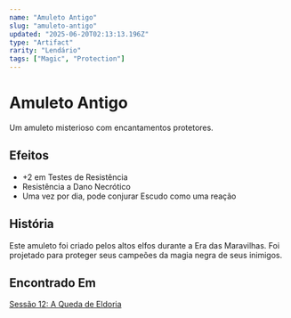 ```yaml
---
name: "Amuleto Antigo"
slug: "amuleto-antigo"
updated: "2025-06-20T02:13:13.196Z"
type: "Artifact"
rarity: "Lendário"
tags: ["Magic", "Protection"]
---
```


# Amuleto Antigo

Um amuleto misterioso com encantamentos protetores.

## Efeitos

- +2 em Testes de Resistência
- Resistência a Dano Necrótico
- Uma vez por dia, pode conjurar Escudo como uma reação

## História

Este amuleto foi criado pelos altos elfos durante a Era das Maravilhas. Foi projetado para proteger seus campeões da magia negra de seus inimigos.

## Encontrado Em

[Sessão 12: A Queda de Eldoria](/sessions/session-12)
